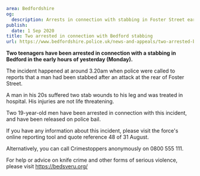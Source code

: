 ```yaml
area: Bedfordshire
og:
  description: Arrests in connection with stabbing in Foster Street early yesterday (Monday).
publish:
  date: 1 Sep 2020
title: Two arrested in connection with Bedford stabbing
url: https://www.bedfordshire.police.uk/news-and-appeals/two-arrested-bedford-stabbing-sep20
```

**Two teenagers have been arrested in connection with a stabbing in Bedford in the early hours of yesterday (Monday).**

The incident happened at around 3.20am when police were called to reports that a man had been stabbed after an attack at the rear of Foster Street.

A man in his 20s suffered two stab wounds to his leg and was treated in hospital. His injuries are not life threatening.

Two 19-year-old men have been arrested in connection with this incident, and have been released on police bail.

If you have any information about this incident, please visit the force's online reporting tool and quote reference 48 of 31 August.

Alternatively, you can call Crimestoppers anonymously on 0800 555 111.

For help or advice on knife crime and other forms of serious violence, please visit https://bedsveru.org/

